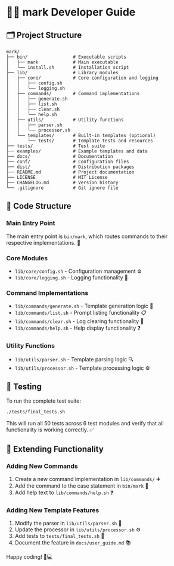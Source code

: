 # 🧑‍💻 mark Developer Guide

## 🗂️ Project Structure

```
mark/
├── bin/                 # Executable scripts
│   ├── mark             # Main executable
│   └── install.sh       # Installation script
├── lib/                 # Library modules
│   ├── core/            # Core configuration and logging
│   │   ├── config.sh
│   │   └── logging.sh
│   ├── commands/        # Command implementations
│   │   ├── generate.sh
│   │   ├── list.sh
│   │   ├── clear.sh
│   │   └── help.sh
│   ├── utils/           # Utility functions
│   │   ├── parser.sh
│   │   └── processor.sh
│   └── templates/       # Built-in templates (optional)
│       └── tests/       # Template tests and resources
├── tests/               # Test suite
├── examples/            # Example templates and data
├── docs/                # Documentation
├── conf/                # Configuration files
├── dist/                # Distribution packages
├── README.md            # Project documentation
├── LICENSE              # MIT License
├── CHANGELOG.md         # Version history
└── .gitignore           # Git ignore file
```

## 🧱 Code Structure

### Main Entry Point
The main entry point is `bin/mark`, which routes commands to their respective implementations. 🚀

### Core Modules
- `lib/core/config.sh` - Configuration management ⚙️
- `lib/core/logging.sh` - Logging functionality 📝

### Command Implementations
- `lib/commands/generate.sh` - Template generation logic 💫
- `lib/commands/list.sh` - Prompt listing functionality 📋
- `lib/commands/clear.sh` - Log clearing functionality 🧹
- `lib/commands/help.sh` - Help display functionality ❓

### Utility Functions
- `lib/utils/parser.sh` - Template parsing logic 🔍
- `lib/utils/processor.sh` - Template processing logic ⚙️

## 🧪 Testing

To run the complete test suite:

```bash
./tests/final_tests.sh
```

This will run all 50 tests across 6 test modules and verify that all functionality is working correctly. ✅

## 🔧 Extending Functionality

### Adding New Commands
1. Create a new command implementation in `lib/commands/` ➕
2. Add the command to the case statement in `bin/mark` 🔗
3. Add help text to `lib/commands/help.sh` ❓

### Adding New Template Features
1. Modify the parser in `lib/utils/parser.sh` 🔧
2. Update the processor in `lib/utils/processor.sh` ⚙️
3. Add tests to `tests/final_tests.sh` 🧪
4. Document the feature in `docs/user_guide.md` 📚

Happy coding! 🎉💻
